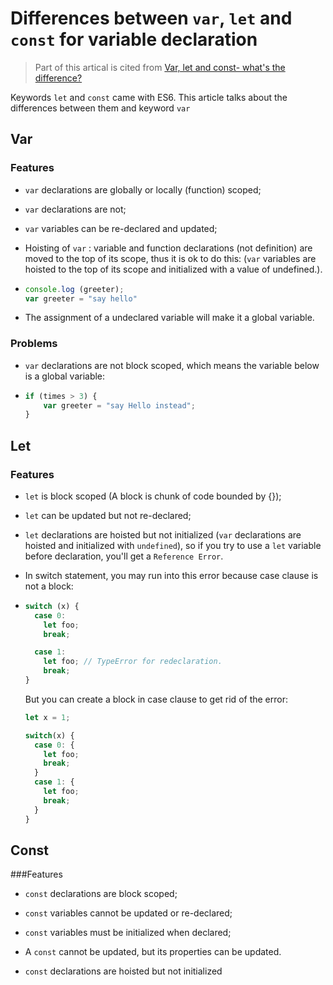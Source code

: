 # Differences between ```var```, ```let``` and ```const``` for variable declaration

> Part of this artical is cited from [Var, let and const- what's the difference?](https://dev.to/sarah_chima/var-let-and-const--whats-the-difference-69e)

Keywords ```let``` and ```const``` came with ES6. This article talks about the differences between them and keyword ```var```



## Var

### Features

* ```var``` declarations are globally or locally (function) scoped;

* ```var``` declarations are not;

* ```var``` variables can be re-declared and updated;

* Hoisting of ```var``` : variable and function declarations (not definition) are moved to the top of its scope, thus it is ok to do this: (`var` variables are hoisted to the top of its scope and initialized with a value of undefined.).

* ```js
  console.log (greeter);
  var greeter = "say hello"
  ```

* The assignment of a undeclared variable will make it a global variable.

### Problems

* ```var``` declarations are not block scoped, which means the variable below is a global variable:  

* ```js
  if (times > 3) {
      var greeter = "say Hello instead"; 
  }
  ```



## Let

### Features

* ```let``` is block scoped (A block is chunk of code bounded by {});

* ```let``` can be updated but not re-declared;

* ```let``` declarations are hoisted but not initialized (```var``` declarations are hoisted and initialized with ```undefined```), so if you try to use a `let` variable before declaration, you'll get a `Reference Error`.

* In switch statement, you may run into this error because case clause is not a block:

* ```js
  switch (x) {
    case 0:
      let foo;
      break;
  
    case 1:
      let foo; // TypeError for redeclaration.
      break;
  }
  ```

  But you can create a block in case clause to get rid of the error:

  ```js
  let x = 1;
  
  switch(x) {
    case 0: {
      let foo;
      break;
    }  
    case 1: {
      let foo;
      break;
    }
  }
  ```



## Const

###Features

* ```const``` declarations are block scoped;

* ```const``` variables cannot be updated or re-declared;

* ```const``` variables must be initialized when declared;

* A ```const``` cannot be updated, but its properties can be updated.

* ```const``` declarations are hoisted but not initialized

  